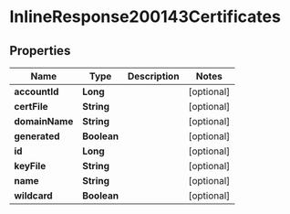 

# InlineResponse200143Certificates

## Properties

Name | Type | Description | Notes
------------ | ------------- | ------------- | -------------
**accountId** | **Long** |  |  [optional]
**certFile** | **String** |  |  [optional]
**domainName** | **String** |  |  [optional]
**generated** | **Boolean** |  |  [optional]
**id** | **Long** |  |  [optional]
**keyFile** | **String** |  |  [optional]
**name** | **String** |  |  [optional]
**wildcard** | **Boolean** |  |  [optional]



